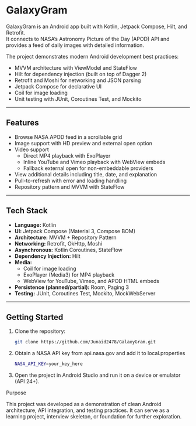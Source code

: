 # GalaxyGram

GalaxyGram is an Android app built with Kotlin, Jetpack Compose, Hilt, and Retrofit.  
It connects to NASA’s Astronomy Picture of the Day (APOD) API and provides a feed of daily images with detailed information.

The project demonstrates modern Android development best practices:

- MVVM architecture with ViewModel and StateFlow  
- Hilt for dependency injection (built on top of Dagger 2)  
- Retrofit and Moshi for networking and JSON parsing  
- Jetpack Compose for declarative UI  
- Coil for image loading  
- Unit testing with JUnit, Coroutines Test, and Mockito  

---


## Features

- Browse NASA APOD feed in a scrollable grid  
- Image support with HD preview and external open option  
- Video support  
  - Direct MP4 playback with ExoPlayer  
  - Inline YouTube and Vimeo playback with WebView embeds  
  - Fallback external open for non-embeddable providers  
- View additional details including title, date, and explanation  
- Pull-to-refresh with error and loading handling  
- Repository pattern and MVVM with StateFlow  

---

## Tech Stack

- **Language:** Kotlin  
- **UI:** Jetpack Compose (Material 3, Compose BOM)  
- **Architecture:** MVVM + Repository Pattern  
- **Networking:** Retrofit, OkHttp, Moshi  
- **Asynchronous:** Kotlin Coroutines, StateFlow  
- **Dependency Injection:** Hilt  
- **Media:**  
  - Coil for image loading  
  - ExoPlayer (Media3) for MP4 playback  
  - WebView for YouTube, Vimeo, and APOD HTML embeds  
- **Persistence (planned/partial):** Room, Paging 3  
- **Testing:** JUnit, Coroutines Test, Mockito, MockWebServer  

---

## Getting Started

1. Clone the repository:
   ```bash
   git clone https://github.com/Junaid2478/GalaxyGram.git

2. Obtain a NASA API key from api.nasa.gov and add it to local.properties
    ```bash
   NASA_API_KEY=your_key_here

3. Open the project in Android Studio and run it on a device or emulator (API 24+).

Purpose

This project was developed as a demonstration of clean Android architecture, API integration, and testing practices.
It can serve as a learning project, interview skeleton, or foundation for further exploration.
